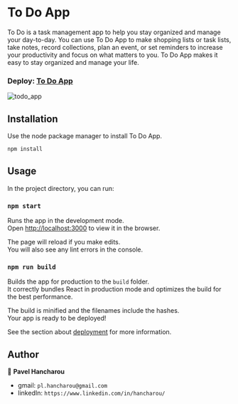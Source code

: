 # To Do App

To Do is a task management app to help you stay organized and manage your day-to-day. You can use To Do App to make shopping lists or task lists, take notes, record collections, plan an event, or set reminders to increase your productivity and focus on what matters to you. To Do App makes it easy to stay organized and manage your life.

### Deploy: [To Do App](https://pavelhancharow-to-do-app.netlify.app)

![todo_app](https://user-images.githubusercontent.com/56205600/142271154-009bdbe6-f1a2-4379-9bed-d159acc9f599.png)

## Installation

Use the node package manager to install To Do App.

```bash
npm install
```

## Usage

In the project directory, you can run:

### `npm start`

Runs the app in the development mode.\
Open [http://localhost:3000](http://localhost:3000) to view it in the browser.

The page will reload if you make edits.\
You will also see any lint errors in the console.

### `npm run build`

Builds the app for production to the `build` folder.\
It correctly bundles React in production mode and optimizes the build for the best performance.

The build is minified and the filenames include the hashes.\
Your app is ready to be deployed!

See the section about [deployment](https://facebook.github.io/create-react-app/docs/deployment) for more information.

## Author

👤 **Pavel Hancharou**

- gmail: `pl.hancharou@gmail.com`
- linkedIn: `https://www.linkedin.com/in/hancharou/`
